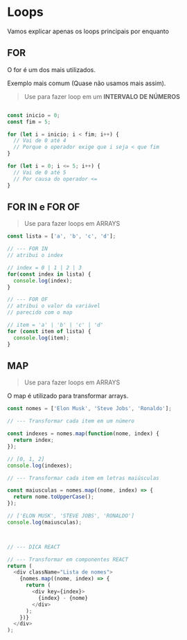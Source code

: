 # Loops

Vamos explicar apenas os loops principais por enquanto

## FOR

O for é um dos mais utilizados.

Exemplo mais comum (Quase não usamos mais assim).

> Use para fazer loop em um **INTERVALO DE NÚMEROS**

```javascript

const inicio = 0;
const fim = 5;

for (let i = inicio; i < fim; i++) {
  // Vai de 0 até 4
  // Porque o operador exige que i seja < que fim
}

for (let i = 0; i <= 5; i++) {
  // Vai de 0 até 5
  // Por causa do operador <=
}

```

## FOR IN e FOR OF

> Use para fazer loops em ARRAYS

```javascript
const lista = ['a', 'b', 'c', 'd'];

// --- FOR IN
// atribui o index

// index = 0 | 1 | 2 | 3
for(const index in lista) {
  console.log(index);
}

// --- FOR OF
// atribui o valor da variável
// parecido com o map

// item = 'a' | 'b' | 'c' | 'd'
for (const item of lista) {
  console.log(item);
}
```

## MAP

> Use para fazer loops em ARRAYS

O map é utilizado para transformar arrays.

```javascript
const nomes = ['Elon Musk', 'Steve Jobs', 'Ronaldo'];

// --- Transformar cada item em um número

const indexes = nomes.map(function(nome, index) {
  return index;
});

// [0, 1, 2]
console.log(indexes);

// --- Transformar cada item em letras maiúsculas

const maiusculas = nomes.map((nome, index) => {
  return nome.toUpperCase();
});

// ['ELON MUSK', 'STEVE JOBS', 'RONALDO']
console.log(maiusculas);



// --- DICA REACT

// --- Transformar em componentes REACT
return (
  <div className="Lista de nomes">
    {nomes.map((nome, index) => {
      return (
        <div key={index}>
          {index} - {nome}
        </div>
      );
    })}
  </div>
);
```
